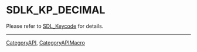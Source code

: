 # SDLK_KP_DECIMAL

Please refer to [SDL_Keycode](SDL_Keycode) for details.

----
[CategoryAPI](CategoryAPI), [CategoryAPIMacro](CategoryAPIMacro)

